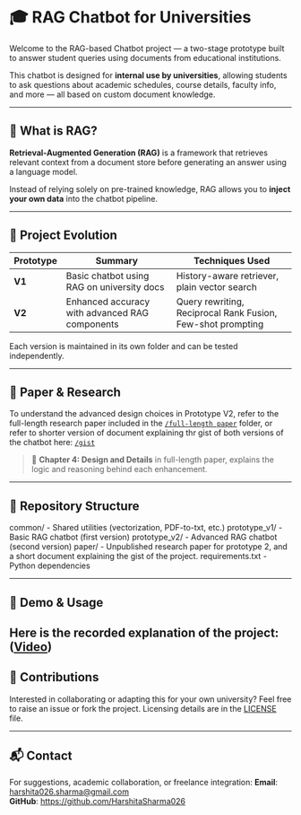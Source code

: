 # 🎓 RAG Chatbot for Universities

Welcome to the RAG-based Chatbot project — a two-stage prototype built to answer student queries using documents from educational institutions.

This chatbot is designed for **internal use by universities**, allowing students to ask questions about academic schedules, course details, faculty info, and more — all based on custom document knowledge.

---

## 🧩 What is RAG?

**Retrieval-Augmented Generation (RAG)** is a framework that retrieves relevant context from a document store before generating an answer using a language model.

Instead of relying solely on pre-trained knowledge, RAG allows you to **inject your own data** into the chatbot pipeline.

---

## 🔄 Project Evolution

| Prototype | Summary | Techniques Used |
|----------|---------|------------------|
| **V1** | Basic chatbot using RAG on university docs | History-aware retriever, plain vector search |
| **V2** | Enhanced accuracy with advanced RAG components | Query rewriting, Reciprocal Rank Fusion, Few-shot prompting |

Each version is maintained in its own folder and can be tested independently.

---

## 🧪 Paper & Research

To understand the advanced design choices in Prototype V2, refer to the full-length research paper included in the [`/full-length paper`](./paper/advanced_rag_academic_paper.pdf) folder, or refer to shorter version of document explaining thr gist of both versions of the chatbot here: [`/gist`](./paper/RAG_document.pdf)
> 📘 **Chapter 4: Design and Details** in full-length paper, explains the logic and reasoning behind each enhancement.

---

## 📁 Repository Structure
common/ - Shared utilities (vectorization, PDF-to-txt, etc.)
prototype_v1/ - Basic RAG chatbot (first version)
prototype_v2/ - Advanced RAG chatbot (second version)
paper/ - Unpublished research paper for prototype 2, and a short document explaining the gist of the project.
requirements.txt - Python dependencies

---

## 📸 Demo & Usage
Here is the recorded explanation of the project: ([Video](https://www.linkedin.com/feed/update/urn:li:activity:7329031871680389120/))
---

## 👥 Contributions
Interested in collaborating or adapting this for your own university? Feel free to raise an issue or fork the project. Licensing details are in the [LICENSE](./LICENSE.md) file.

---

## 📬 Contact

For suggestions, academic collaboration, or freelance integration:
**Email**: harshita026.sharma@gmail.com  
**GitHub**: https://github.com/HarshitaSharma026